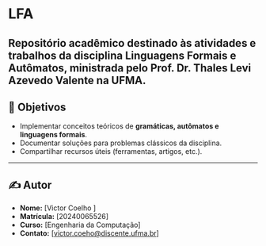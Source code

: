 # LFA
## Repositório acadêmico destinado às atividades e trabalhos da disciplina **Linguagens Formais e Autômatos**, ministrada pelo **Prof. Dr. Thales Levi Azevedo Valente** na UFMA.


## 🎯 Objetivos
- Implementar conceitos teóricos de **gramáticas, autômatos e linguagens formais**.
- Documentar soluções para problemas clássicos da disciplina.
- Compartilhar recursos úteis (ferramentas, artigos, etc.).

---

## ✍️ Autor
- **Nome:** [Victor Coelho ]
- **Matrícula:** [20240065526]  
- **Curso:** [Engenharia da Computação]  
- **Contato:** [victor.coeho@discente.ufma.br]  
